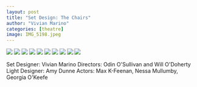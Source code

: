 ```yaml
---
layout: post
title: "Set Design: The Chairs"
author: "Vivian Marino"
categories: [theatre]
image: IMG_5198.jpeg
---
```


![](./assets/img/the_chairs/IMG_5186.jpeg)
![](./assets/img/the_chairs/IMG_5187.jpeg)
![](./assets/img/the_chairs/IMG_5188.jpeg)
![](./assets/img/the_chairs/IMG_5189.jpeg)
![](./assets/img/the_chairs/IMG_5190.jpeg)
![](./assets/img/the_chairs/IMG_5192.jpeg)
![](./assets/img/the_chairs/IMG_5193.jpeg)
![](./assets/img/the_chairs/IMG_5196.jpeg)
![](./assets/img/the_chairs/IMG_5197.jpeg)
![](./assets/img/the_chairs/IMG_5198.jpeg)

Set Designer: Vivian Marino
Directors: Odin O'Sullivan and Will O'Doherty
Light Designer: Amy Dunne
Actors: Max K-Feenan, Nessa Mullumby, Georgia O'Keefe
